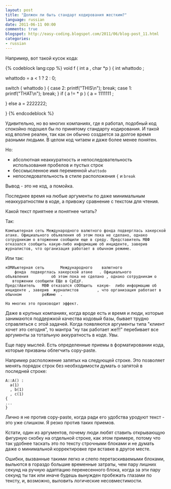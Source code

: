 ```yaml
---
layout: post
title: "Должен ли быть стандарт кодирования жестким?"
language: russian
date: 2011-06-11 00:00
comments: true
blogspot: http://easy-coding.blogspot.com/2011/06/blog-post_11.html
categories: 
- russian
---
```

Например, вот такой кусок кода:

{% codeblock lang:cpp %}
void f (  int a , char *p  )
{
   int   whattodo ;

   whattodo = a < 1 ? 2 : 0;

   switch ( whattodo )
   {
   case 2:
             printf("THIS\n"); break;
   case 1:
             printf("THAT\n");
             break;
   }
   if ( a !=  * p  ) {
             a = 1111111 ;

   } else
             a = 2222222;


}
{% endcodeblock %}

Удивительно, но во многих компаниях, где я работал, подобный код спокойно подошел бы по принятому стандарту кодирования. И такой код вполне реален, так как он обычно создается за долгое время разными людьми. В целом код читаем и даже более менее понятен.

Но:

* абсолютная неаккуратность и непоследовательность использования пробелов и пустых строк
* бессмысленное имя переменной `whattodo`
* непоследовательность в стиле расположения `{` и `break`

Вывод - это не код, а помойка.

Последнее время на любые аргументы по даже минимальным неаккуратностям в коде, а привожу сравнение с текстом для чтения.

Какой текст приятнее и понятнее читать?

Так:

    Компьютерная сеть Международного валютного фонда подверглась хакерской атаке. Официального объявления об этом пока не сделано, однако сотрудникам о вторжении сообщили еще в среду. Представитель МВФ отказался сообщить какую-либо информацию об инциденте, заверив журналистов, что организация работает в обычном режиме.
    
Или так:

    кОМИьютерная сеть       Международного    валютного
        фонда  подверглась хакерской атаке   . Официального
    объявления          об этом пока не сделано , однако сотрудникам о
       вторжении сообщили ЕЩе в СрЕдУ.
    ПредстАвитель   МВФ отказался сООбщить  какую-  либо информацию об
    инциденте , заверив  журналистов        , что организация работает в
    обычном         реЖиме  .

    На многих это производит эффект.

Даже в крупных компаниях, когда вроде есть и время и люди, которые занимаются поддержкой качества кодовый базы, бывает трудно справляться с этой задачей. Когда появляются аргументы типа "клиент хочет это сегодня", то мантра "ну так работает же!!!" перебивает все аргументы за тотальную аккуратность в коде. Увы.

Еще пару мыслей. Есть определенные приемы в форматировании кода, которые призваны облегчить copy-paste.

Например расположение запятых на следующей строке. Это позволяет менять порядок строк без необходимости думать о запятой в последней строке:

    A::A() :
      a(1)
      , b(1)
      , c(1)
    {
    ...
    }

Лично я не против copy-paste, когда ради его удобства уродуют текст - это уже слишком. Я резко против таких приемов.

Кстати, один из аргументов, почему люди любят ставить открывающую фигурную скобку на отдельной строке, как этом примере, потому что так удобнее таскать это по тексту строчными блоками и не думать даже о минимальной корректировке при вставке в другое месте.

Ошибки, вызванные такими легко и слепо перетаскиваемыми блоками, выльются в гораздо большие временные затраты, чем пару лишних секунд на ручную адаптацию перенесенного блока, когда за эти пару секунд ты так или иначе будешь вынужден пробежать глазами по тексту, и, возможно, выловить логические несовместимости.
